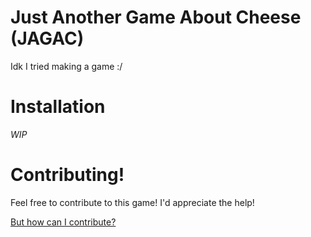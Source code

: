 # Just Another Game About Cheese (JAGAC)
 Idk I tried making a game :/

# Installation
*WIP*

# Contributing!
Feel free to contribute to this game!
I'd appreciate the help!

[But how can I contribute?](https://github.com/MASTRIO/JAGAC/blob/master/CONTRIBUTING.md)
